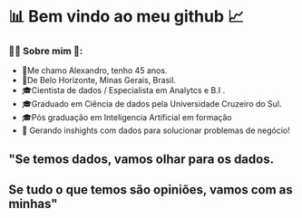# 📊 Bem vindo ao meu github 📈


### 👨‍🚀 Sobre mim 🚀:

* 👋Me chamo Alexandro, tenho 45 anos.
* 📌De Belo Horizonte, Minas Gerais, Brasil.
* 🎓Cientista de dados / Especialista em Analytcs e B.I .
* 🎓Graduado em Ciência de dados pela Universidade Cruzeiro do Sul.
* 🎓Pós graduação em Inteligencia Artificial em formação
* 💬 Gerando inshights com dados para solucionar problemas de negócio! 

## "Se temos dados, vamos olhar para os dados. 
## Se tudo o que temos são opiniões, vamos com as minhas"
